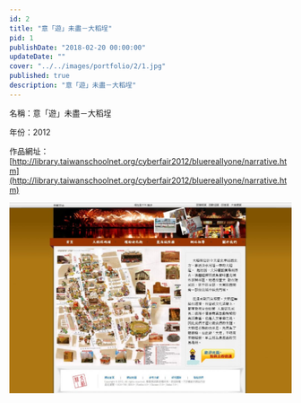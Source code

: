 ```yaml
---
id: 2
title: "意「遊」未盡－大稻埕"
pid: 1
publishDate: "2018-02-20 00:00:00"
updateDate: ""
cover: "../../images/portfolio/2/1.jpg"
published: true
description: "意「遊」未盡－大稻埕"
---
```


名稱：意「遊」未盡－大稻埕

年份：2012

作品網址：[http://library.taiwanschoolnet.org/cyberfair2012/bluereallyone/narrative.htm](http://library.taiwanschoolnet.org/cyberfair2012/bluereallyone/narrative.htm)

![圖1](../../images/portfolio/2/1.jpg)

<br/>
